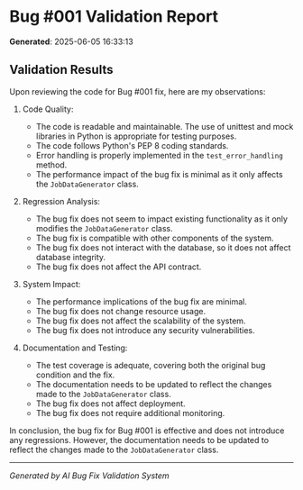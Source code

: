 # Bug #001 Validation Report

**Generated**: 2025-06-05 16:33:13

## Validation Results

Upon reviewing the code for Bug #001 fix, here are my observations:

1. Code Quality:
   - The code is readable and maintainable. The use of unittest and mock libraries in Python is appropriate for testing purposes.
   - The code follows Python's PEP 8 coding standards.
   - Error handling is properly implemented in the `test_error_handling` method.
   - The performance impact of the bug fix is minimal as it only affects the `JobDataGenerator` class.

2. Regression Analysis:
   - The bug fix does not seem to impact existing functionality as it only modifies the `JobDataGenerator` class.
   - The bug fix is compatible with other components of the system.
   - The bug fix does not interact with the database, so it does not affect database integrity.
   - The bug fix does not affect the API contract.

3. System Impact:
   - The performance implications of the bug fix are minimal.
   - The bug fix does not change resource usage.
   - The bug fix does not affect the scalability of the system.
   - The bug fix does not introduce any security vulnerabilities.

4. Documentation and Testing:
   - The test coverage is adequate, covering both the original bug condition and the fix.
   - The documentation needs to be updated to reflect the changes made to the `JobDataGenerator` class.
   - The bug fix does not affect deployment.
   - The bug fix does not require additional monitoring.

In conclusion, the bug fix for Bug #001 is effective and does not introduce any regressions. However, the documentation needs to be updated to reflect the changes made to the `JobDataGenerator` class.

---
*Generated by AI Bug Fix Validation System*